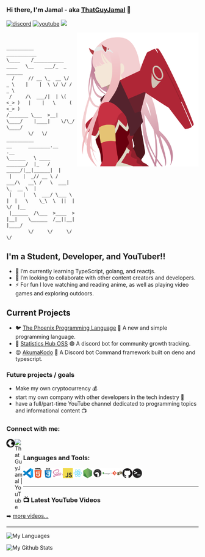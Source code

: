 ### Hi there, I'm Jamal - aka [ThatGuyJamal][website] 👋

[![discord](https://img.shields.io/discord/771507203647209482?style=for-the-badge)](https://discord.com/invite/NbqBQbaejS)
[![youtube](https://img.shields.io/youtube/channel/views/UCVOQobByo_2WISQf2037eXQ?style=for-the-badge)](https://www.youtube.com/channel/UCVOQobByo_2WISQf2037eXQ)
<img src="https://tokei.rs/b1/github/ThatGuyJamal/thatguyjamal?category=lines"></img>

<img height="350" src="zero_two.svg" align="right"/>

<br/>

```
__________                    ___________                  
\____    /___________  ____   \__    ___/_  _  ______      
  /     // __ \_  __ \/  _ \    |    |  \ \/ \/ /  _ \     
 /     /\  ___/|  | \(  <_> )   |    |   \     (  <_> )    
/_______ \___  >__|   \____/    |____|    \/\_/ \____/     
        \/   \/                                            
__________                 __      ________.__       .__   
\______   \ ____   _______/  |_   /  _____/|__|______|  |  
 |    |  _// __ \ /  ___/\   __\ /   \  ___|  \_  __ \  |  
 |    |   \  ___/ \___ \  |  |   \    \_\  \  ||  | \/  |__
 |______  /\___  >____  > |__|    \______  /__||__|  |____/
        \/     \/     \/                 \/                
```

## I'm a Student, Developer, and YouTuber!!

- 🌱 I’m currently learning TypeScript, golang, and reactjs.
- 👯 I’m looking to collaborate with other content creators and developers.
- ⚡ For fun I love watching and reading anime, as well as playing video games and exploring outdoors.

<!-- ### Spotify Playing 🎧

[<img src="https://now-playing-codeSTACKr.vercel.app/api/spotify-playing" alt=" Spotify Playing" width="350" />](https://open.spotify.com/) -->

## Current Projects

- 🐦 [The Phoenix Programming Language](https://github.com/phoenix-language/phoenix) 🔴 A new and simple programming language.
- 🤖 [Statistics Hub OSS](https://github.com/ThatGuyJamal/statshub-oss) 🟣 A discord bot for community growth tracking.
- 😡 [AkumaKodo](https://github.com/AkumaKodo) 🔵 A Discord bot Command framework built on deno and typescript.

### Future projects / goals  
- Make my own cryptocurrency 💰
- start my own company with other developers in the tech indestry 💼
- have a full/part-time YouTube channel dedicated to programming topics and informational content 📺

### Connect with me:

[<img align="left" alt="Website" width="22px" src="https://raw.githubusercontent.com/iconic/open-iconic/master/svg/globe.svg" />][website]
[<img align="left" alt="ThatGuyJamal | YouTube" width="22px" src="https://cdn.jsdelivr.net/npm/simple-icons@v3/icons/youtube.svg" />][youtube]

<!-- [<img align="left" alt="ThatGuyJamal | Twitter" width="22px" src="https://cdn.jsdelivr.net/npm/simple-icons@v3/icons/twitter.svg" />][twitter] -->
<!-- [<img align="left" alt="ThatGuyJamal | LinkedIn" width="22px" src="https://cdn.jsdelivr.net/npm/simple-icons@v3/icons/linkedin.svg" />][linkedin] -->
<!-- [<img align="left" alt="ThatGuyJamal | Instagram" width="22px" src="https://cdn.jsdelivr.net/npm/simple-icons@v3/icons/instagram.svg" />][instagram] -->

<!-- CSS for images -->
<br />

### Languages and Tools:

[<img align="left" alt="Visual Studio Code" width="26px" src="https://raw.githubusercontent.com/github/explore/80688e429a7d4ef2fca1e82350fe8e3517d3494d/topics/visual-studio-code/visual-studio-code.png" />][webdevplaylist]
[<img align="left" alt="HTML5" width="26px" src="https://raw.githubusercontent.com/github/explore/80688e429a7d4ef2fca1e82350fe8e3517d3494d/topics/html/html.png" />][webdevplaylist]
[<img align="left" alt="CSS3" width="26px" src="https://raw.githubusercontent.com/github/explore/80688e429a7d4ef2fca1e82350fe8e3517d3494d/topics/css/css.png" />][cssplaylist]

[<img align="left" alt="Sass" width="26px" src="https://raw.githubusercontent.com/github/explore/80688e429a7d4ef2fca1e82350fe8e3517d3494d/topics/sass/sass.png" />][cssplaylist]

[<img align="left" alt="JavaScript" width="26px" src="https://raw.githubusercontent.com/github/explore/80688e429a7d4ef2fca1e82350fe8e3517d3494d/topics/javascript/javascript.png" />][jsplaylist]
[<img align="left" alt="React" width="26px" src="https://raw.githubusercontent.com/github/explore/80688e429a7d4ef2fca1e82350fe8e3517d3494d/topics/react/react.png" />][reactplaylist]

<!-- [<img align="left" alt="Gatsby" width="26px" src="https://raw.githubusercontent.com/github/explore/e94815998e4e0713912fed477a1f346ec04c3da2/topics/gatsby/gatsby.png" />][webdevplaylist] -->
<!-- [<img align="left" alt="GraphQL" width="26px" src="https://raw.githubusercontent.com/github/explore/80688e429a7d4ef2fca1e82350fe8e3517d3494d/topics/graphql/graphql.png" />][webdevplaylist] -->

[<img align="left" alt="Node.js" width="26px" src="https://raw.githubusercontent.com/github/explore/80688e429a7d4ef2fca1e82350fe8e3517d3494d/topics/nodejs/nodejs.png" />][webdevplaylist]

[<img align="left" alt="Deno" width="26px" src="https://raw.githubusercontent.com/github/explore/361e2821e2dea67711cde99c9c40ed357061cf27/topics/deno/deno.png" />][webdevplaylist]
<!-- [<img align="left" alt="SQL" width="26px" src="https://raw.githubusercontent.com/github/explore/80688e429a7d4ef2fca1e82350fe8e3517d3494d/topics/sql/sql.png" />][webdevplaylist] -->
<!-- [<img align="left" alt="MySQL" width="26px" src="https://raw.githubusercontent.com/github/explore/80688e429a7d4ef2fca1e82350fe8e3517d3494d/topics/mysql/mysql.png" />][webdevplaylist] -->

[<img align="left" alt="MongoDB" width="26px" src="https://raw.githubusercontent.com/github/explore/80688e429a7d4ef2fca1e82350fe8e3517d3494d/topics/mongodb/mongodb.png" />][webdevplaylist]
[<img align="left" alt="Git" width="26px" src="https://raw.githubusercontent.com/github/explore/80688e429a7d4ef2fca1e82350fe8e3517d3494d/topics/git/git.png" />][webdevplaylist]
[<img align="left" alt="GitHub" width="26px" src="https://raw.githubusercontent.com/github/explore/78df643247d429f6cc873026c0622819ad797942/topics/github/github.png" />][webdevplaylist]
[<img align="left" alt="Terminal" width="26px" src="https://raw.githubusercontent.com/github/explore/80688e429a7d4ef2fca1e82350fe8e3517d3494d/topics/terminal/terminal.png" />][webdevplaylist]

<br />
<br />

---

### 📺 Latest YouTube Videos

<!-- YOUTUBE:START -->

<!-- YOUTUBE:END -->

➡️ [more videos...](https://www.youtube.com/c/ThatGuyJamal)

---

![My Languages](https://github-readme-stats.vercel.app/api/top-langs/?username=ThatGuyJamal&layout=compact&theme=radical&langs_count=10) 

![My Github Stats](https://github-readme-stats.vercel.app/api?username=ThatGuyJamal&count_private=true&show_icons=true&theme=radical)

[website]: https://thatguyjamal.vercel.app/
[course]: https://github.com/ThatGuyJamal
[twitter]: https://github.com/ThatGuyJamal
[youtube]: https://www.youtube.com/c/ThatGuyJamal
[instagram]: https://github.com/ThatGuyJamal
[linkedin]: https://github.com/ThatGuyJamal
[webdevplaylist]: https://github.com/ThatGuyJamal
[jsplaylist]: https://github.com/ThatGuyJamal
[cssplaylist]: https://github.com/ThatGuyJamal
[reactplaylist]: https://github.com/ThatGuyJamal

